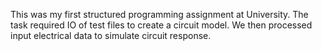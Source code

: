 This was my first structured programming assignment at University.
The task required IO of test files to create a circuit model. We then processed input electrical data to simulate circuit response.
